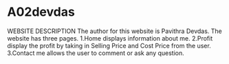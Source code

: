 # A02devdas
WEBSITE DESCRIPTION
The author for this website is Pavithra Devdas. 
The website has three pages.
    1.Home displays information about me.
    2.Profit display the profit by taking in Selling Price and Cost Price from the user.
    3.Contact me allows the user to comment or ask any question.
